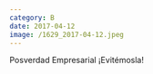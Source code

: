 ```yaml
--- 
category: B 
date: 2017-04-12 
image: /1629_2017-04-12.jpeg 
--- 
```


Posverdad Empresarial ¡Evitémosla!